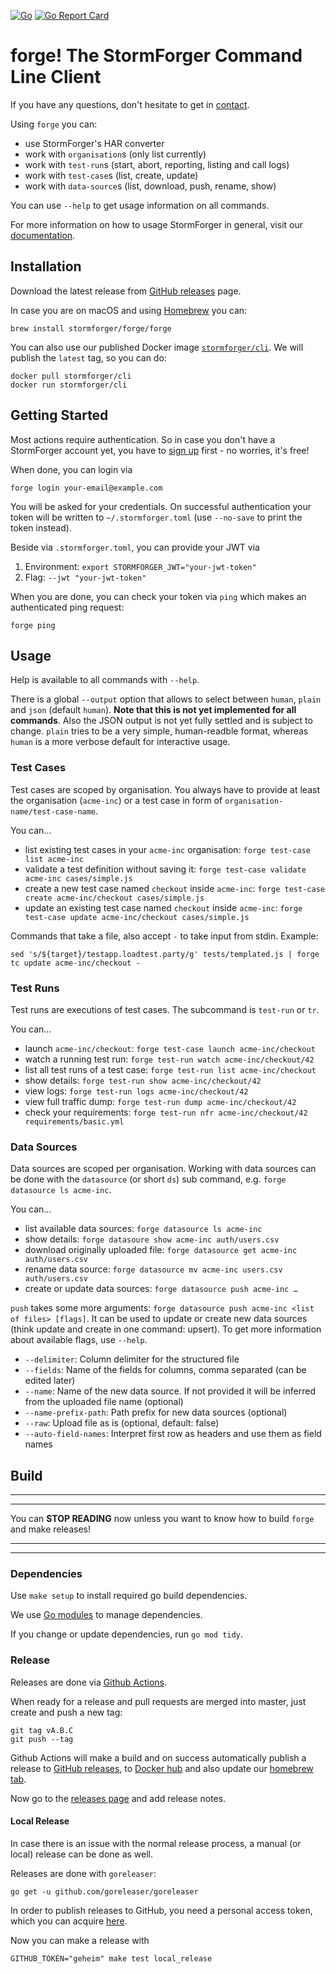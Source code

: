 <!-- markdownlint-disable MD041 MD012 -->
[![Go](https://github.com/stormforger/cli/workflows/Go/badge.svg)](https://github.com/stormforger/cli/actions)
[![Go Report Card](https://goreportcard.com/badge/github.com/stormforger/cli)](https://goreportcard.com/report/github.com/stormforger/cli)

# forge! The StormForger Command Line Client

If you have any questions, don't hesitate to get in [contact](https://stormforger.com/support).

Using `forge` you can:

* use StormForger's HAR converter
* work with `organisation`s (only list currently)
* work with `test-run`s (start, abort, reporting, listing and call logs)
* work with `test-case`s (list, create, update)
* work with `data-source`s (list, download, push, rename, show)

You can use `--help` to get usage information on all commands.

For more information on how to usage StormForger in general, visit our [documentation](https://docs.stormforger.com).

## Installation

Download the latest release from [GitHub releases](https://github.com/stormforger/cli/releases) page.

In case you are on macOS and using [Homebrew](https://brew.sh/) you can:

```console
brew install stormforger/forge/forge
```

You can also use our published Docker image [`stormforger/cli`](https://hub.docker.com/r/stormforger/cli). We will publish the `latest` tag, so you can do:

```console
docker pull stormforger/cli
docker run stormforger/cli
```


## Getting Started

Most actions require authentication. So in case you don't have a StormForger account yet, you have to [sign up](https://app.stormforger.com) first - no worries, it's free!

When done, you can login via

```console
forge login your-email@example.com
```

You will be asked for your credentials. On successful authentication your token will be written to `~/.stormforger.toml` (use `--no-save` to print the token instead).

Beside via `.stormforger.toml`, you can provide your JWT via

1. Environment: `export STORMFORGER_JWT="your-jwt-token"`
1. Flag: `--jwt "your-jwt-token"`

When you are done, you can check your token via `ping` which makes an authenticated ping request:

```console
forge ping
```


## Usage

Help is available to all commands with `--help`.

There is a global `--output` option that allows to select between `human`, `plain` and `json` (default `human`). **Note that this is not yet implemented for all commands**. Also the JSON output is not yet fully settled and is subject to change. `plain` tries to be a very simple, human-readble format, whereas `human` is a more verbose default for interactive usage.


### Test Cases

Test cases are scoped by organisation. You always have to provide at least the organisation (`acme-inc`) or a test case in form of `organisation-name/test-case-name`.

You can...

* list existing test cases in your `acme-inc` organisation: `forge test-case list acme-inc`
* validate a test definition without saving it: `forge test-case validate acme-inc cases/simple.js`
* create a new test case named `checkout` inside `acme-inc`: `forge test-case create acme-inc/checkout cases/simple.js`
* update an existing test case named `checkout` inside `acme-inc`: `forge test-case update acme-inc/checkout cases/simple.js`

Commands that take a file, also accept `-` to take input from stdin. Example:

```console
sed 's/${target}/testapp.loadtest.party/g' tests/templated.js | forge tc update acme-inc/checkout -
```


### Test Runs

Test runs are executions of test cases. The subcommand is `test-run` or `tr`.

You can...

* launch `acme-inc/checkout`: `forge test-case launch acme-inc/checkout`
* watch a running test run: `forge test-run watch acme-inc/checkout/42`
* list all test runs of a test case: `forge test-run list acme-inc/checkout`
* show details: `forge test-run show acme-inc/checkout/42`
* view logs: `forge test-run logs acme-inc/checkout/42`
* view full traffic dump: `forge test-run dump acme-inc/checkout/42`
* check your requirements: `forge test-run nfr acme-inc/checkout/42 requirements/basic.yml`


### Data Sources

Data sources are scoped per organisation. Working with data sources can be done with the `datasource` (or short `ds`) sub command, e.g. `forge datasource ls acme-inc`.

You can...

* list available data sources: `forge datasource ls acme-inc`
* show details: `forge datasoure show acme-inc auth/users.csv`
* download originally uploaded file: `forge datasource get acme-inc auth/users.csv`
* rename data source: `forge datasource mv acme-inc users.csv auth/users.csv`
* create or update data sources: `forge datasource push acme-inc …`

`push` takes some more arguments: `forge datasource push acme-inc <list of files> [flags]`. It can be used to update or create new data sources (think update and create in one command: upsert). To get more information about available flags, use `--help`.

* `--delimiter`: Column delimiter for the structured file
* `--fields`: Name of the fields for columns, comma separated (can be edited later)
* `--name`: Name of the new data source. If not provided it will be inferred from the uploaded file name (optional)
* `--name-prefix-path`: Path prefix for new data sources (optional)
* `--raw`: Upload file as is (optional, default: false)
* `--auto-field-names`: Interpret first row as headers and use them as field names


## Build

---
---

You can **STOP READING** now unless you want to know how to build `forge` and make releases!

---
---


### Dependencies

Use `make setup` to install required go build dependencies.

We use [Go modules](https://github.com/golang/go/wiki/Modules) to manage dependencies.

If you change or update dependencies, run `go mod tidy`.


### Release

Releases are done via [Github Actions](https://github.com/stormforger/cli/actions).

When ready for a release and pull requests are merged into master, just create and push a new tag:

```console
git tag vA.B.C
git push --tag
```

Github Actions will make a build and on success automatically publish a release to [GitHub releases](https://github.com/stormforger/cli/releases), to [Docker hub](https://hub.docker.com/r/stormforger/cli) and also update our [homebrew tab](https://github.com/stormforger/homebrew-forge).

Now go to the [releases page](https://github.com/stormforger/cli/releases) and add release notes.


#### Local Release

In case there is an issue with the normal release process, a manual (or local) release can be done as well.

Releases are done with `goreleaser`:

```console
go get -u github.com/goreleaser/goreleaser
```

In order to publish releases to GitHub, you need a personal access token, which you can acquire [here](https://github.com/settings/tokens).

Now you can make a release with

```console
GITHUB_TOKEN="geheim" make test local_release
```
